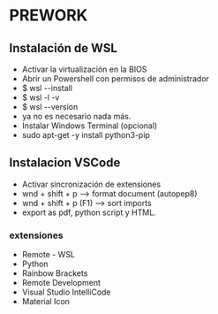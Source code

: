 # PREWORK

## Instalación de WSL

- Activar la virtualización en la BIOS
- Abrir un Powershell con permisos de administrador
- $ wsl --install
- $ wsl -l -v
- $ wsl --version
- ya no es necesario nada más.
- Instalar Windows Terminal (opcional)
- sudo apt-get -y install python3-pip

## Instalacion VSCode

- Activar sincronización de extensiones
- wnd + shift + p  --> format document (autopep8)
- wnd + shift + p (F1) --> sort imports
- export as pdf, python script y HTML.

### extensiones

- Remote - WSL
- Python
- Rainbow Brackets
- Remote Development
- Visual Studio IntelliCode
- Material Icon

